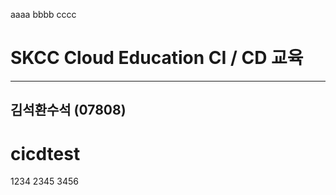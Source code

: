 aaaa
bbbb
cccc


# SKCC Cloud Education CI / CD 교육
---
김석환수석 (07808)
---
# cicdtest



1234
2345
3456
